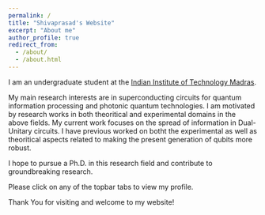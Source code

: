 ```yaml
---
permalink: /
title: "Shivaprasad's Website"
excerpt: "About me"
author_profile: true
redirect_from: 
  - /about/
  - /about.html
---
```

I am an undergraduate student at the [Indian Institute of Technology Madras](https://www.iitm.ac.in). 

My main research interests are in superconducting circuits for quantum information processing and photonic quantum technologies. I am motivated by research works in both theoritical and experimental domains in the above fields. My current work focuses on the spread of information in Dual-Unitary circuits. I have previous worked on botht the experimental as well as theoritical aspects related to making the present generation of qubits more robust.


I hope to pursue a Ph.D. in this research field and contribute to groundbreaking research.

Please click on any of the topbar tabs to view my profile.

Thank You for visiting and welcome to my website!
